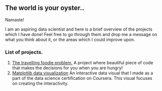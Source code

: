 ## The world is your oyster..

Namaste!

I am an aspiring data scientist and here is a brief overview of the projects which I have done!
Feel free to go through them and drop me a message on what you think about it, or the areas which I could improve upon.


### List of projects.
1. [The travelling foodie problem.](https://github.com/shauryaparanjape/shauryaparanjape.github.io/blob/master/Travelling%20foodie%20problem.ipynb)
A project where beautiful piece of code that makes the decisions for you when you are hungry!
2. [Matplotlib data visualization](https://github.com/shauryaparanjape/Michigan-Coursera-Data-Science/blob/master/Applied%20Plotting-%20Charting%20-%20Data%20Representation%20in%20Python/Week3/Assignment3.ipynb)
An interactive data visual that I made as a part of the data science certification on Coursera. This visual focuses on creating the interactivity.

